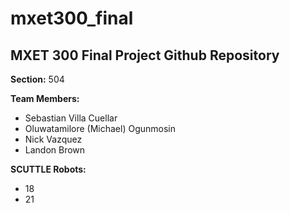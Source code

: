 # mxet300_final

## MXET 300 Final Project Github Repository

**Section:** 504

**Team Members:** 
- Sebastian Villa Cuellar
- Oluwatamilore (Michael) Ogunmosin
- Nick Vazquez
- Landon Brown

**SCUTTLE Robots:** 
- 18
- 21